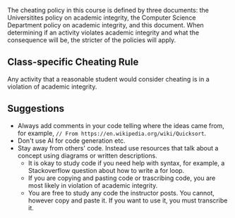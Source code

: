 The cheating policy in this course is defined by three documents: the Universitites policy on academic integrity, the Computer Science Department policy on academic integrity, and this document. When determining if an activity violates academic integrity and what the consequence will be, the stricter of the policies will apply.

 
## Class-specific Cheating Rule

Any activity that a reasonable student would consider cheating is in a violation of academic integrity.

## Suggestions

- Always add comments in your code telling where the ideas came from, for example, `// From https://en.wikipedia.org/wiki/Quicksort`.
- Don't use AI for code generation etc.
- Stay away from others' code. Instead use resources that talk about a concept using diagrams or written descriptions.
  - It is okay to study code if you need help with syntax, for example, a Stackoverflow question about how to write a for loop.
  - If you are copying and pasting code or trascribing code, you are most likely in violation of academic integrity.
  - You are free to study any code the instructor posts. You cannot, however copy and paste it. If you want to use it, you must transcribe it.

